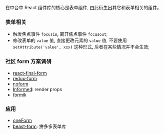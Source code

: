 在中台中 React 组件库的核心是表单组件, 由此衍生出其它和表单相关的组件。

### 表单相关

* 触发焦点事件 `focusin`, 离开焦点事件 `focusout`;
* 修改表单的 `value` 值, 直接更改元素的 `value` 值, 不要使用 `setAttribute('value', xxx)` 这种形式, 后者在某些情况并不会生效;


### 社区 form 方案调研

* [react-final-form](https://github.com/final-form/react-final-form)
* [redux-form](https://github.com/erikras/redux-form)
* [noform](https://github.com/alibaba/noform)
* [Informed](https://github.com/joepuzzo/informed): render props
* [formik](https://github.com/jaredpalmer/formik)

### 应用

* [oneForm](https://github.com/MuYunyun/oneForm/issues/1)
* [beast-form](https://uni-blog.netlify.com/posts/2019-08-19/form/): 拼多多表单库
